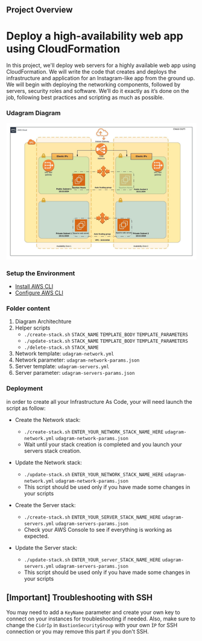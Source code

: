 ## Project Overview

# Deploy a high-availability web app using CloudFormation

In this project, we'll deploy web servers for a highly available web app using CloudFormation.
We will write the code that creates and deploys the infrastructure and application for an
Instagram-like app from the ground up. We will begin with deploying the networking components,
followed by servers, security roles and software. We’ll do it exactly as it’s done on the job,
following best practices and scripting as much as possible.

### Udagram Diagram

![img-1](Udagram_diagram.jpeg)

### Setup the Environment

* [Install AWS CLI](https://docs.aws.amazon.com/cli/latest/userguide/install-cliv2.html)
* [Configure AWS CLI](https://docs.aws.amazon.com/cli/latest/userguide/cli-chap-configure.html)

### Folder content

1. Diagram Architechture
2. Helper scripts
    - `./create-stack.sh` `STACK_NAME` `TEMPLATE_BODY` `TEMPLATE_PARAMETERS`
    - `./update-stack.sh` `STACK_NAME` `TEMPLATE_BODY` `TEMPLATE_PARAMETERS`
    - `./delete-stack.sh` `STACK_NAME`
3. Network template: `udagram-network.yml`
4. Network parameter: `udagram-network-params.json`
5. Server template: `udagram-servers.yml`
6. Server parameter:  `udagram-servers-params.json`

### Deployment

in order to create all your Infrastructure As Code, your will need launch the script as follow:

- Create the Network stack:
    - `./create-stack.sh` `ENTER_YOUR_NETWORK_STACK_NAME_HERE` `udagram-network.yml` `udagram-network-params.json`
    * Wait until your stack creation is completed and you launch your servers stack creation.
- Update the Network stack:
    - `./update-stack.sh` `ENTER_YOUR_NETWORK_STACK_NAME_HERE` `udagram-network.yml` `udagram-network-params.json`
    * This script should be used only if you have made some changes in your scripts

- Create the Server stack:
    - `./create-stack.sh` `ENTER_YOUR_SERVER_STACK_NAME_HERE` `udagram-servers.yml` `udagram-servers-params.json`
    * Check your AWS Console to see if everything is working as expected.
- Update the Server stack:
    - `./update-stack.sh` `ENTER_YOUR_server_STACK_NAME_HERE` `udagram-servers.yml` `udagram-servers-params.json`
    * This script should be used only if you have made some changes in your scripts

## [Important] Troubleshooting with SSH

You may need to add a `KeyName` parameter and create your own key to connect on your instances for troubleshooting if needed.
Also, make sure to change the `CidrIp` in `BastionSecurityGroup` with your own `ÌP` for SSH connection or you may remove this part if you don't SSH.
